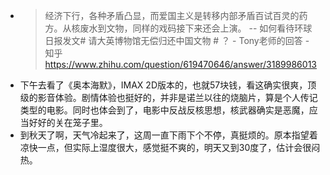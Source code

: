 - > 经济下行，各种矛盾凸显，而爱国主义是转移内部矛盾百试百灵的药方。从核废水到文物，同样的戏码接下来还会上演。
  -- 如何看待环球日报发文# 请大英博物馆无偿归还中国文物 # ？ - Tony老师的回答 - 知乎
  https://www.zhihu.com/question/619470646/answer/3189986013
- 下午去看了《奥本海默》，IMAX 2D版本的，也就57块钱，看这确实很爽，顶级的影音体验。剧情体验也挺好的，并非是诺兰以往的烧脑片，算是个人传记类型的电影。同时也体会到了，电影中反战反核思想，核武器确实是恶魔，应当好好的关在笼子里。
- 到秋天了啊，天气冷起来了，这周一直下雨下个不停，真挺烦的。原本指望着凉快一点，但实际上湿度很大，感觉挺不爽的，明天又到30度了，估计会很闷热。